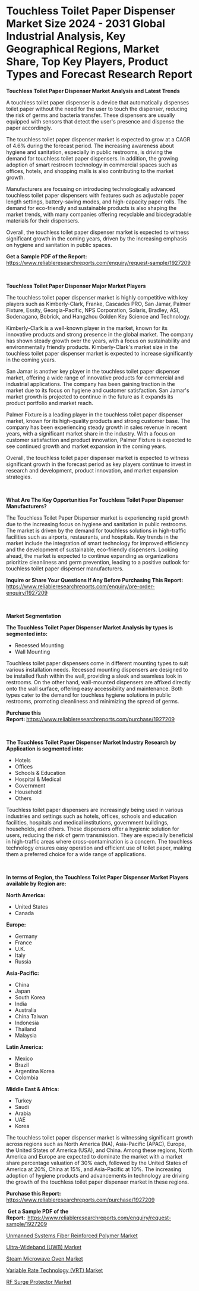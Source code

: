 <p><h1>Touchless Toilet Paper Dispenser Market Size 2024 - 2031 Global Industrial Analysis, Key Geographical Regions, Market Share, Top Key Players, Product Types and Forecast Research Report</h1></p><p><strong>Touchless Toilet Paper Dispenser Market Analysis and Latest Trends</strong></p>
<p><p>A touchless toilet paper dispenser is a device that automatically dispenses toilet paper without the need for the user to touch the dispenser, reducing the risk of germs and bacteria transfer. These dispensers are usually equipped with sensors that detect the user's presence and dispense the paper accordingly.</p><p>The touchless toilet paper dispenser market is expected to grow at a CAGR of 4.6% during the forecast period. The increasing awareness about hygiene and sanitation, especially in public restrooms, is driving the demand for touchless toilet paper dispensers. In addition, the growing adoption of smart restroom technology in commercial spaces such as offices, hotels, and shopping malls is also contributing to the market growth.</p><p>Manufacturers are focusing on introducing technologically advanced touchless toilet paper dispensers with features such as adjustable paper length settings, battery-saving modes, and high-capacity paper rolls. The demand for eco-friendly and sustainable products is also shaping the market trends, with many companies offering recyclable and biodegradable materials for their dispensers.</p><p>Overall, the touchless toilet paper dispenser market is expected to witness significant growth in the coming years, driven by the increasing emphasis on hygiene and sanitation in public spaces.</p></p>
<p><strong>Get a Sample PDF of the Report:&nbsp;</strong> <a href="https://www.reliableresearchreports.com/enquiry/request-sample/1927209">https://www.reliableresearchreports.com/enquiry/request-sample/1927209</a></p>
<p>&nbsp;</p>
<p><strong>Touchless Toilet Paper Dispenser Major Market Players</strong></p>
<p><p>The touchless toilet paper dispenser market is highly competitive with key players such as Kimberly-Clark, Franke, Cascades PRO, San Jamar, Palmer Fixture, Essity, Georgia-Pacific, NPS Corporation, Solaris, Bradley, ASI, Sodenagano, Bobrick, and Hangzhou Golden Key Science and Technology.</p><p>Kimberly-Clark is a well-known player in the market, known for its innovative products and strong presence in the global market. The company has shown steady growth over the years, with a focus on sustainability and environmentally friendly products. Kimberly-Clark's market size in the touchless toilet paper dispenser market is expected to increase significantly in the coming years.</p><p>San Jamar is another key player in the touchless toilet paper dispenser market, offering a wide range of innovative products for commercial and industrial applications. The company has been gaining traction in the market due to its focus on hygiene and customer satisfaction. San Jamar's market growth is projected to continue in the future as it expands its product portfolio and market reach.</p><p>Palmer Fixture is a leading player in the touchless toilet paper dispenser market, known for its high-quality products and strong customer base. The company has been experiencing steady growth in sales revenue in recent years, with a significant market share in the industry. With a focus on customer satisfaction and product innovation, Palmer Fixture is expected to see continued growth and market expansion in the coming years.</p><p>Overall, the touchless toilet paper dispenser market is expected to witness significant growth in the forecast period as key players continue to invest in research and development, product innovation, and market expansion strategies.</p></p>
<p>&nbsp;</p>
<p><strong>What Are The Key Opportunities For Touchless Toilet Paper Dispenser Manufacturers?</strong></p>
<p><p>The Touchless Toilet Paper Dispenser market is experiencing rapid growth due to the increasing focus on hygiene and sanitation in public restrooms. The market is driven by the demand for touchless solutions in high-traffic facilities such as airports, restaurants, and hospitals. Key trends in the market include the integration of smart technology for improved efficiency and the development of sustainable, eco-friendly dispensers. Looking ahead, the market is expected to continue expanding as organizations prioritize cleanliness and germ prevention, leading to a positive outlook for touchless toilet paper dispenser manufacturers.</p></p>
<p><strong>Inquire or Share Your Questions If Any Before Purchasing This Report:</strong> <a href="https://www.reliableresearchreports.com/enquiry/pre-order-enquiry/1927209">https://www.reliableresearchreports.com/enquiry/pre-order-enquiry/1927209</a></p>
<p>&nbsp;</p>
<p><strong>Market Segmentation</strong></p>
<p><strong>The Touchless Toilet Paper Dispenser Market Analysis by types is segmented into:</strong></p>
<p><ul><li>Recessed Mounting</li><li>Wall Mounting</li></ul></p>
<p><p>Touchless toilet paper dispensers come in different mounting types to suit various installation needs. Recessed mounting dispensers are designed to be installed flush within the wall, providing a sleek and seamless look in restrooms. On the other hand, wall-mounted dispensers are affixed directly onto the wall surface, offering easy accessibility and maintenance. Both types cater to the demand for touchless hygiene solutions in public restrooms, promoting cleanliness and minimizing the spread of germs.</p></p>
<p><strong>Purchase this Report:&nbsp;</strong><a href="https://www.reliableresearchreports.com/purchase/1927209">https://www.reliableresearchreports.com/purchase/1927209</a></p>
<p>&nbsp;</p>
<p><strong>The Touchless Toilet Paper Dispenser Market Industry Research by Application is segmented into:</strong></p>
<p><ul><li>Hotels</li><li>Offices</li><li>Schools & Education</li><li>Hospital & Medical</li><li>Government</li><li>Household</li><li>Others</li></ul></p>
<p><p>Touchless toilet paper dispensers are increasingly being used in various industries and settings such as hotels, offices, schools and education facilities, hospitals and medical institutions, government buildings, households, and others. These dispensers offer a hygienic solution for users, reducing the risk of germ transmission. They are especially beneficial in high-traffic areas where cross-contamination is a concern. The touchless technology ensures easy operation and efficient use of toilet paper, making them a preferred choice for a wide range of applications.</p></p>
<p>&nbsp;</p>
<p><strong>In terms of Region, the Touchless Toilet Paper Dispenser Market Players available by Region are:</strong></p>
<p>
    <p> <strong> North America: </strong>
        <ul>
            <li>United States</li>
            <li>Canada</li>
        </ul>
        </p> 
    <p> <strong> Europe: </strong>
        <ul>
            <li>Germany</li>
            <li>France</li>
            <li>U.K.</li>
            <li>Italy</li>
            <li>Russia</li>
        </ul>
        </p> 
    <p> <strong> Asia-Pacific: </strong>
        <ul>
            <li>China</li>
            <li>Japan</li>
            <li>South Korea</li>
            <li>India</li>
            <li>Australia</li>
            <li>China Taiwan</li>
            <li>Indonesia</li>
            <li>Thailand</li>
            <li>Malaysia</li>
        </ul>
        </p> 
    <p> <strong> Latin America: </strong>
        <ul>
            <li>Mexico</li>
            <li>Brazil</li>
            <li>Argentina Korea</li>
            <li>Colombia</li>
        </ul>
        </p> 
    <p> <strong> Middle East & Africa: </strong>
        <ul>
            <li>Turkey</li>
            <li>Saudi</li>
            <li>Arabia</li>
            <li>UAE</li>
            <li>Korea</li>
        </ul>
    </p>
    </p>
<p><p>The touchless toilet paper dispenser market is witnessing significant growth across regions such as North America (NA), Asia-Pacific (APAC), Europe, the United States of America (USA), and China. Among these regions, North America and Europe are expected to dominate the market with a market share percentage valuation of 30% each, followed by the United States of America at 20%, China at 15%, and Asia-Pacific at 10%. The increasing adoption of hygiene products and advancements in technology are driving the growth of the touchless toilet paper dispenser market in these regions.</p></p>
<p><strong>Purchase this Report: </strong><a href="https://www.reliableresearchreports.com/purchase/1927209">https://www.reliableresearchreports.com/purchase/1927209</a></p>
<p>&nbsp;<strong>Get a Sample PDF of the Report:&nbsp;&nbsp;</strong><a href="https://www.reliableresearchreports.com/enquiry/request-sample/1927209">https://www.reliableresearchreports.com/enquiry/request-sample/1927209</a></p>
<p><strong></strong></p>
<p><p><a href="https://fearless-okapi-6c8.notion.site/Unmanned-Systems-Fiber-Reinforced-Polymer-Market-Share-Market-New-Trends-Analysis-Report-By-Type--8d8d1079188045f6860fdc7ecb919bfa">Unmanned Systems Fiber Reinforced Polymer Market</a></p><p><a href="https://zircon-bluebell-299.notion.site/Ultra-Wideband-UWB-Market-Size-Growth-and-Forecast-from-2024-2031-409bd2991a334629b0f93a4b16cd98bc">Ultra-Wideband (UWB) Market</a></p><p><a href="https://view.publitas.com/reportprime-1/steam-microwave-oven-market-research-report-the-key-to-successful-business-strategy-forecasted-for-period-from-2024-2031/">Steam Microwave Oven Market</a></p><p><a href="https://scarlet-rocket-c63.notion.site/Insights-into-Variable-Rate-Technology-VRT-Market-Size-Analysing-Market-Share-Trends-and-Growth-fbd043b2d4bc4781ad34e3817e68b8e8">Variable Rate Technology (VRT) Market</a></p><p><a href="https://view.publitas.com/reportprime-1/rf-surge-protector-market-research-report-provides-critical-insights-that-can-help-shape-business-development-and-investment-strategies/">RF Surge Protector Market</a></p></p>